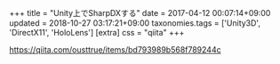 +++
title = "Unity上でSharpDXする"
date = 2017-04-12 00:07:14+09:00
updated = 2018-10-27 03:17:21+09:00
taxonomies.tags = ['Unity3D', 'DirectX11', 'HoloLens']
[extra]
css = "qiita"
+++

<https://qiita.com/ousttrue/items/bd793989b568f789244c>

